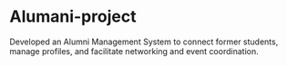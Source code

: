 # Alumani-project
Developed an Alumni Management System to connect former students, manage profiles, and facilitate networking and event coordination.
